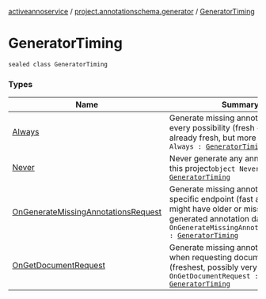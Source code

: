 [activeannoservice](../../index.md) / [project.annotationschema.generator](../index.md) / [GeneratorTiming](./index.md)

# GeneratorTiming

`sealed class GeneratorTiming`

### Types

| Name | Summary |
|---|---|
| [Always](-always/index.md) | Generate missing annotations in every possibility (fresh + fast if already fresh, but more often)`object Always : `[`GeneratorTiming`](./index.md) |
| [Never](-never/index.md) | Never generate any annotations for this project`object Never : `[`GeneratorTiming`](./index.md) |
| [OnGenerateMissingAnnotationsRequest](-on-generate-missing-annotations-request/index.md) | Generate missing annotations only on specific endpoint (fast at use time, might have older or missing generated annotation data)`object OnGenerateMissingAnnotationsRequest : `[`GeneratorTiming`](./index.md) |
| [OnGetDocumentRequest](-on-get-document-request/index.md) | Generate missing annotations only when requesting documents (freshest, possibly very slow)`object OnGetDocumentRequest : `[`GeneratorTiming`](./index.md) |
